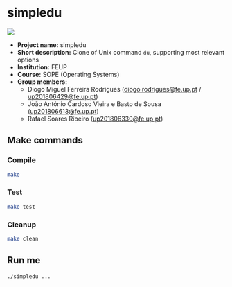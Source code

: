 # simpledu

<p align="left">
  <img src="https://github.com/dmfrodrigues/feup-sope-proj1/workflows/test/badge.svg">
</p>

- **Project name:** simpledu
- **Short description:** Clone of Unix command `du`, supporting most relevant options
- **Institution:** FEUP
- **Course:** SOPE (Operating Systems)
- **Group members:**
    - Diogo Miguel Ferreira Rodrigues (diogo.rodrigues@fe.up.pt / up201806429@fe.up.pt)
    - João António Cardoso Vieira e Basto de Sousa (up201806613@fe.up.pt)
    - Rafael Soares Ribeiro (up201806330@fe.up.pt)

## Make commands
### Compile

```sh
make
```

### Test

```sh
make test
```

### Cleanup

```sh
make clean
```

## Run me

```sh
./simpledu ...
```
